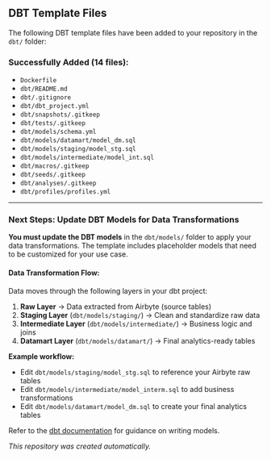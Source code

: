 


## DBT Template Files

The following DBT template files have been added to your repository in the `dbt/` folder:

### Successfully Added (14 files):
- `Dockerfile`
- `dbt/README.md`
- `dbt/.gitignore`
- `dbt/dbt_project.yml`
- `dbt/snapshots/.gitkeep`
- `dbt/tests/.gitkeep`
- `dbt/models/schema.yml`
- `dbt/models/datamart/model_dm.sql`
- `dbt/models/staging/model_stg.sql`
- `dbt/models/intermediate/model_int.sql`
- `dbt/macros/.gitkeep`
- `dbt/seeds/.gitkeep`
- `dbt/analyses/.gitkeep`
- `dbt/profiles/profiles.yml`


---
### Next Steps: Update DBT Models for Data Transformations

**You must update the DBT models** in the `dbt/models/` folder to apply your data transformations. The template includes placeholder models that need to be customized for your use case.

#### Data Transformation Flow:
Data moves through the following layers in your dbt project:

1. **Raw Layer** → Data extracted from Airbyte (source tables)
2. **Staging Layer** (`dbt/models/staging/`) → Clean and standardize raw data
3. **Intermediate Layer** (`dbt/models/intermediate/`) → Business logic and joins
4. **Datamart Layer** (`dbt/models/datamart/`) → Final analytics-ready tables

**Example workflow:**
- Edit `dbt/models/staging/model_stg.sql` to reference your Airbyte raw tables
- Edit `dbt/models/intermediate/model_interm.sql` to add business transformations
- Edit `dbt/models/datamart/model_dm.sql` to create your final analytics tables

Refer to the [dbt documentation](https://docs.getdbt.com/) for guidance on writing models.

*This repository was created automatically.*
